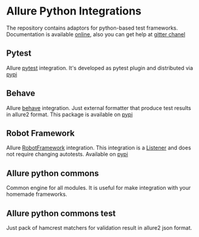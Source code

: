 # Allure Python Integrations

The repository contains adaptors for python-based test frameworks.
Documentation is available [online](https://docs.qameta.io/allure/2.0/), also you can get help at
[gitter chanel](https://gitter.im/allure-framework/allure-core)


## Pytest
Allure [pytest](http://pytest.org) integration. It's developed as pytest plugin and distributed via
[pypi](https://pypi.python.org/pypi/allure-pytest)


## Behave
Allure [behave](http://pythonhosted.org/behave/) integration. Just external formatter that produce test results in
allure2 format. This package is available on [pypi](https://pypi.python.org/pypi/allure-behave)

## Robot Framework
Allure [RobotFramework](http://robotframework.org/) integration. This integration is a 
[Listener](http://robotframework.org/robotframework/latest/RobotFrameworkUserGuide.html#listener-interface) 
and does not require changing autotests. Available on [pypi](https://pypi.python.org/pypi/allure-robotframework)

## Allure python commons
Common engine for all modules. It is useful for make integration with your homemade frameworks.


## Allure python commons test
Just pack of hamcrest matchers for validation result in allure2 json format.
